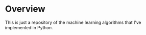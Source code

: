 # Overview

This is just a repository of the machine learning algorithms that I've implemented in Python.
